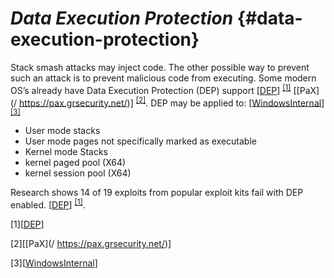 <!--- @file
  README.md for Data Execution Protection

  Copyright (c) 2018, Intel Corporation. All rights reserved.<BR>

  Redistribution and use in source (original document form) and 'compiled'
  forms (converted to PDF, epub, HTML and other formats) with or without
  modification, are permitted provided that the following conditions are met:

  1) Redistributions of source code (original document form) must retain the
     above copyright notice, this list of conditions and the following
     disclaimer as the first lines of this file unmodified.

  2) Redistributions in compiled form (transformed to other DTDs, converted to
     PDF, epub, HTML and other formats) must reproduce the above copyright
     notice, this list of conditions and the following disclaimer in the
     documentation and/or other materials provided with the distribution.

  THIS DOCUMENTATION IS PROVIDED BY TIANOCORE PROJECT "AS IS" AND ANY EXPRESS OR
  IMPLIED WARRANTIES, INCLUDING, BUT NOT LIMITED TO, THE IMPLIED WARRANTIES OF
  MERCHANTABILITY AND FITNESS FOR A PARTICULAR PURPOSE ARE DISCLAIMED. IN NO
  EVENT SHALL TIANOCORE PROJECT  BE LIABLE FOR ANY DIRECT, INDIRECT, INCIDENTAL,
  SPECIAL, EXEMPLARY, OR CONSEQUENTIAL DAMAGES (INCLUDING, BUT NOT LIMITED TO,
  PROCUREMENT OF SUBSTITUTE GOODS OR SERVICES; LOSS OF USE, DATA, OR PROFITS;
  OR BUSINESS INTERRUPTION) HOWEVER CAUSED AND ON ANY THEORY OF LIABILITY,
  WHETHER IN CONTRACT, STRICT LIABILITY, OR TORT (INCLUDING NEGLIGENCE OR
  OTHERWISE) ARISING IN ANY WAY OUT OF THE USE OF THIS DOCUMENTATION, EVEN IF
  ADVISED OF THE POSSIBILITY OF SUCH DAMAGE.

-->
# _Data Execution Protection_ {#data-execution-protection}

Stack smash attacks may inject code. The other possible way to prevent such an attack is to prevent malicious code from executing. Some modern OS’s already have Data Execution Protection (DEP) support [[DEP](http://media.blackhat.com/bh-us-12/Briefings/M_Miller/BH_US_12_Miller_Exploit_Mitigation_Slides.pdf )] <sup>[[1]](#footnote1)</sup> [[PaX](/ https://pax.grsecurity.net/)] <sup>[[2]](#footnote2)</sup>. DEP may be applied to: [[WindowsInternal](https://www.amazon.com/Windows-Internals-Part-Developer-Reference/dp/0735648735 )]<sup>[[3]](#footnote3)</sup>  

*   User mode stacks
*   User mode pages not specifically marked as executable
*   Kernel mode Stacks
*   kernel paged pool (X64)
*   kernel session pool (X64)

Research shows 14 of 19 exploits from popular exploit kits fail with DEP enabled. [[DEP](http://media.blackhat.com/bh-us-12/Briefings/M_Miller/BH_US_12_Miller_Exploit_Mitigation_Slides.pdf )] <sup>[[1]](#footnote1)</sup>.


<a name="footnote1">[1]</a>[[DEP](http://media.blackhat.com/bh-us-12/Briefings/M_Miller/BH_US_12_Miller_Exploit_Mitigation_Slides.pdf )]

<a name="footnote2">[2]</a>[[PaX](/ https://pax.grsecurity.net/)]

<a name="footnote3">[3]</a>[[WindowsInternal](https://www.amazon.com/Windows-Internals-Part-Developer-Reference/dp/0735648735 )]


